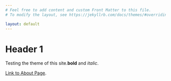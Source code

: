 ```yaml
---
# Feel free to add content and custom Front Matter to this file.
# To modify the layout, see https://jekyllrb.com/docs/themes/#overriding-theme-defaults

layout: default
---
```


# Header 1

Testing the theme of this site.**bold** and _italic_.

[Link to About Page](./about.html).
